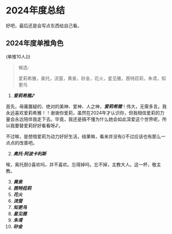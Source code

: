 # 2024年度总结

好吧，最后还是会写点东西给自己看。

## 2024年度单推角色

(单推10人())

> 候选:
>
> 爱莉希雅，奥托，流萤，黄泉，砂金，花火，星见雅，茜特菈莉，朱鸢，知更鸟

1. ***爱莉希雅♪***

首先，毋庸置疑的、绝对的美神、爱神、人之神，***爱莉希雅***！伟大，无需多言。我永远喜欢爱莉希雅！！谢谢你爱莉，虽然在2024年才认识你，但我相信爱莉的力量会永远陪伴我走下去。毕竟，我还是搞不懂为什么她会如此深爱这个世界呢，所以我要替爱莉好好看看呀♪。

不过嘛，是想借爱莉为动力好好生活，结果嘛，看来并没有()不过应该也有那么一点点的改善吧。

2. ***奥托·阿波卡利斯***

唉，奥托厨()喜欢吗，并不喜欢。忘得掉吗，忘不掉，主教大人。这一杯，敬主教。

3. ***黄泉***
4. ***茜特菈莉***
5. ***花火***
6. ***流萤***
7. ***知更鸟***
8. ***星见雅***
9. ***朱鸢***
10. ***砂金***